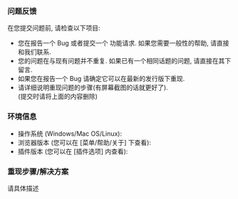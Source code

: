 ### 问题反馈
在您提交问题前, 请检查以下项目:
- 您在报告一个 Bug 或者提交一个 功能请求. 如果您需要一般性的帮助, 请直接和我们联系.
- 您的问题在与现有问题并不重复. 如果已有一个相同话题的问题, 请直接在其下留言.
- 如果您在报告一个 Bug 请确定它可以在最新的发行版下重现.
- 请详细说明重现问题的步骤(有屏幕截图的话就更好了).  
(提交时请将上面的内容删除)

### 环境信息
- 操作系统 (Windows/Mac OS/Linux):
- 浏览器版本 (您可以在 [菜单/帮助/关于] 下查看):
- 插件版本 (您可以在 [插件选项] 内查看):

### 重现步骤/解决方案
请具体描述
